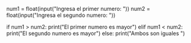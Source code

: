 num1 = float(input("Ingresa el primer numero: "))
num2 = float(input("Ingresa el segundo numero: "))

if num1 > num2:
    print("El primer numero es mayor")
elif num1 < num2:
    print("El segundo numero es mayor")
else:
    print("Ambos son iguales ")